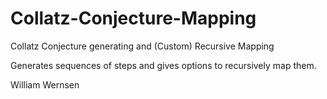 # Collatz-Conjecture-Mapping
Collatz Conjecture generating and (Custom) Recursive Mapping

Generates sequences of steps and gives options to recursively map them.

William Wernsen
